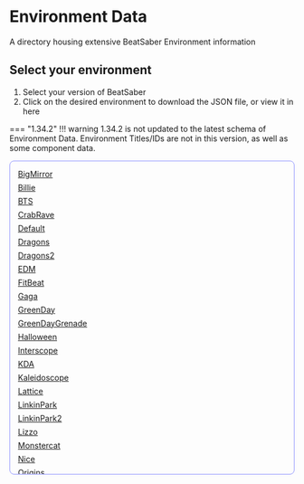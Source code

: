 <style>
.copy-list {
    max-height: 525px;
    overflow-y: auto;
    padding: 1em;
    border: 1px solid #ccc;
    border-color: rgb(141, 146, 255);
    border-radius: 8px;

    overscroll-behavior-y: contain;
}


.copy-link {
  display: block;
  margin-bottom: 0.5em;
  transition: transform 0.2s ease;
}

.copy-link:hover {
    transform: scale(1.005)
}


.action-link {
  display: none;
  margin-bottom: 0.5em;
  transition: transform 0.2s ease;
}

.action-link:hover {
    transform: scale(1.005)
}



#copy-status {
  padding: 0.5em 1em;
  border-radius: 6px;
  color:rgb(141, 146, 255);
  display: none;
}
</style>

# Environment Data
A directory housing extensive BeatSaber Environment information
## Select your environment

1. Select your version of BeatSaber
2. Click on the desired environment to download the JSON file, or view it in here

=== "1.34.2"
    !!! warning
        1.34.2 is not updated to the latest schema of Environment Data. Environment Titles/IDs are not in this version, as well as some component data.
    <div class="copy-list">
      <a class="copy-link" href="#" onclick="setEnvDataParameters('1.34.2_old', 'BigMirror'); return false;">BigMirror</a>
      <a class="copy-link" href="#" onclick="setEnvDataParameters('1.34.2_old', 'Billie'); return false;">Billie</a>
      <a class="copy-link" href="#" onclick="setEnvDataParameters('1.34.2_old', 'BTS'); return false;">BTS</a>
      <a class="copy-link" href="#" onclick="setEnvDataParameters('1.34.2_old', 'CrabRave'); return false;">CrabRave</a>
      <a class="copy-link" href="#" onclick="setEnvDataParameters('1.34.2_old', 'Default'); return false;">Default</a>
      <a class="copy-link" href="#" onclick="setEnvDataParameters('1.34.2_old', 'Dragons'); return false;">Dragons</a>
      <a class="copy-link" href="#" onclick="setEnvDataParameters('1.34.2_old', 'Dragons2'); return false;">Dragons2</a>
      <a class="copy-link" href="#" onclick="setEnvDataParameters('1.34.2_old', 'EDM'); return false;">EDM</a>
      <a class="copy-link" href="#" onclick="setEnvDataParameters('1.34.2_old', 'FitBeat'); return false;">FitBeat</a>
      <a class="copy-link" href="#" onclick="setEnvDataParameters('1.34.2_old', 'Gaga'); return false;">Gaga</a>
      <a class="copy-link" href="#" onclick="setEnvDataParameters('1.34.2_old', 'GreenDay'); return false;">GreenDay</a>
      <a class="copy-link" href="#" onclick="setEnvDataParameters('1.34.2_old', 'GreenDayGrenade'); return false;">GreenDayGrenade</a>
      <a class="copy-link" href="#" onclick="setEnvDataParameters('1.34.2_old', 'Halloween'); return false;">Halloween</a>
      <a class="copy-link" href="#" onclick="setEnvDataParameters('1.34.2_old', 'Interscope'); return false;">Interscope</a>
      <a class="copy-link" href="#" onclick="setEnvDataParameters('1.34.2_old', 'KDA'); return false;">KDA</a>
      <a class="copy-link" href="#" onclick="setEnvDataParameters('1.34.2_old', 'Kaleidoscope'); return false;">Kaleidoscope</a>
      <a class="copy-link" href="#" onclick="setEnvDataParameters('1.34.2_old', 'Lattice'); return false;">Lattice</a>
      <a class="copy-link" href="#" onclick="setEnvDataParameters('1.34.2_old', 'LinkinPark'); return false;">LinkinPark</a>
      <a class="copy-link" href="#" onclick="setEnvDataParameters('1.34.2_old', 'LinkinPark2'); return false;">LinkinPark2</a>
      <a class="copy-link" href="#" onclick="setEnvDataParameters('1.34.2_old', 'Lizzo'); return false;">Lizzo</a>
      <a class="copy-link" href="#" onclick="setEnvDataParameters('1.34.2_old', 'Monstercat'); return false;">Monstercat</a>
      <a class="copy-link" href="#" onclick="setEnvDataParameters('1.34.2_old', 'Nice'); return false;">Nice</a>
      <a class="copy-link" href="#" onclick="setEnvDataParameters('1.34.2_old', 'Origins'); return false;">Origins</a>
      <a class="copy-link" href="#" onclick="setEnvDataParameters('1.34.2_old', 'Panic'); return false;">Panic</a>
      <a class="copy-link" href="#" onclick="setEnvDataParameters('1.34.2_old', 'Panic2'); return false;">Panic2</a>
      <a class="copy-link" href="#" onclick="setEnvDataParameters('1.34.2_old', 'Pyro'); return false;">Pyro</a>
      <a class="copy-link" href="#" onclick="setEnvDataParameters('1.34.2_old', 'Queen'); return false;">Queen</a>
      <a class="copy-link" href="#" onclick="setEnvDataParameters('1.34.2_old', 'RockMixtape'); return false;">RockMixtape</a>
      <a class="copy-link" href="#" onclick="setEnvDataParameters('1.34.2_old', 'Rocket'); return false;">Rocket</a>
      <a class="copy-link" href="#" onclick="setEnvDataParameters('1.34.2_old', 'Skrillex'); return false;">Skrillex</a>
      <a class="copy-link" href="#" onclick="setEnvDataParameters('1.34.2_old', 'TheRollingStones'); return false;">TheRollingStones</a>
      <a class="copy-link" href="#" onclick="setEnvDataParameters('1.34.2_old', 'TheSecond'); return false;">TheSecond</a>
      <a class="copy-link" href="#" onclick="setEnvDataParameters('1.34.2_old', 'TheWeeknd'); return false;">TheWeeknd</a>
      <a class="copy-link" href="#" onclick="setEnvDataParameters('1.34.2_old', 'Timbaland'); return false;">Timbaland</a>
      <a class="copy-link" href="#" onclick="setEnvDataParameters('1.34.2_old', 'Triangle'); return false;">Triangle</a>
      <a class="copy-link" href="#" onclick="setEnvDataParameters('1.34.2_old', 'Weave'); return false;">Weave</a>

    </div>

=== "1.37.1"

    <div class="copy-list">
      <a class="copy-link" href="#" onclick="setEnvDataParameters('1.37.1', 'BigMirror'); return false;">BigMirror</a>
      <a class="copy-link" href="#" onclick="setEnvDataParameters('1.37.1', 'Billie'); return false;">Billie</a>
      <a class="copy-link" href="#" onclick="setEnvDataParameters('1.37.1', 'BTS'); return false;">BTS</a>
      <a class="copy-link" href="#" onclick="setEnvDataParameters('1.37.1', 'Collider'); return false;">Collider</a>
      <a class="copy-link" href="#" onclick="setEnvDataParameters('1.37.1', 'CrabRave'); return false;">CrabRave</a>
      <a class="copy-link" href="#" onclick="setEnvDataParameters('1.37.1', 'DaftPunk'); return false;">DaftPunk</a>
      <a class="copy-link" href="#" onclick="setEnvDataParameters('1.37.1', 'Default'); return false;">Default</a>
      <a class="copy-link" href="#" onclick="setEnvDataParameters('1.37.1', 'Dragons'); return false;">Dragons</a>
      <a class="copy-link" href="#" onclick="setEnvDataParameters('1.37.1', 'Dragons2'); return false;">Dragons2</a>
      <a class="copy-link" href="#" onclick="setEnvDataParameters('1.37.1', 'EDM'); return false;">EDM</a>
      <a class="copy-link" href="#" onclick="setEnvDataParameters('1.37.1', 'FitBeat'); return false;">FitBeat</a>
      <a class="copy-link" href="#" onclick="setEnvDataParameters('1.37.1', 'Gaga'); return false;">Gaga</a>
      <a class="copy-link" href="#" onclick="setEnvDataParameters('1.37.1', 'GreenDay'); return false;">GreenDay</a>
      <a class="copy-link" href="#" onclick="setEnvDataParameters('1.37.1', 'GreenDayGrenade'); return false;">GreenDayGrenade</a>
      <a class="copy-link" href="#" onclick="setEnvDataParameters('1.37.1', 'Halloween'); return false;">Halloween</a>
      <a class="copy-link" href="#" onclick="setEnvDataParameters('1.37.1', 'HipHop'); return false;">HipHopMixtape</a>
      <a class="copy-link" href="#" onclick="setEnvDataParameters('1.37.1', 'Interscope'); return false;">Interscope</a>
      <a class="copy-link" href="#" onclick="setEnvDataParameters('1.37.1', 'Kaleidoscope'); return false;">Kaleidoscope</a>
      <a class="copy-link" href="#" onclick="setEnvDataParameters('1.37.1', 'KDA'); return false;">KDA</a>
      <a class="copy-link" href="#" onclick="setEnvDataParameters('1.37.1', 'Lattice'); return false;">Lattice</a>
      <a class="copy-link" href="#" onclick="setEnvDataParameters('1.37.1', 'LinkinPark'); return false;">LinkinPark</a>
      <a class="copy-link" href="#" onclick="setEnvDataParameters('1.37.1', 'LinkinPark2'); return false;">LinkinPark2</a>
      <a class="copy-link" href="#" onclick="setEnvDataParameters('1.37.1', 'Lizzo'); return false;">Lizzo</a>
      <a class="copy-link" href="#" onclick="setEnvDataParameters('1.37.1', 'Monstercat'); return false;">Monstercat</a>
      <a class="copy-link" href="#" onclick="setEnvDataParameters('1.37.1', 'Nice'); return false;">Nice</a>
      <a class="copy-link" href="#" onclick="setEnvDataParameters('1.37.1', 'Origins'); return false;">Origins</a>
      <a class="copy-link" href="#" onclick="setEnvDataParameters('1.37.1', 'Panic'); return false;">Panic</a>
      <a class="copy-link" href="#" onclick="setEnvDataParameters('1.37.1', 'Panic2'); return false;">Panic2</a>
      <a class="copy-link" href="#" onclick="setEnvDataParameters('1.37.1', 'Pyro'); return false;">Pyro</a>
      <a class="copy-link" href="#" onclick="setEnvDataParameters('1.37.1', 'Queen'); return false;">Queen</a>
      <a class="copy-link" href="#" onclick="setEnvDataParameters('1.37.1', 'Rocket'); return false;">Rocket</a>
      <a class="copy-link" href="#" onclick="setEnvDataParameters('1.37.1', 'RockMixtape'); return false;">RockMixtape</a>
      <a class="copy-link" href="#" onclick="setEnvDataParameters('1.37.1', 'Skrillex'); return false;">Skrillex</a>
      <a class="copy-link" href="#" onclick="setEnvDataParameters('1.37.1', 'TheRollingStones'); return false;">TheRollingStones</a>
      <a class="copy-link" href="#" onclick="setEnvDataParameters('1.37.1', 'TheSecond'); return false;">TheSecond</a>
      <a class="copy-link" href="#" onclick="setEnvDataParameters('1.37.1', 'TheWeeknd'); return false;">TheWeeknd</a>
      <a class="copy-link" href="#" onclick="setEnvDataParameters('1.37.1', 'Timbaland'); return false;">Timbaland</a>
      <a class="copy-link" href="#" onclick="setEnvDataParameters('1.37.1', 'Triangle'); return false;">Triangle</a>
      <a class="copy-link" href="#" onclick="setEnvDataParameters('1.37.1', 'Weave'); return false;">Weave</a>

    </div>

=== "1.39.1"
    
    <div class="copy-list">
      <a class="copy-link" href="#" onclick="setEnvDataParameters('1.39.1', 'BigMirror'); return false;">BigMirror</a>
      <a class="copy-link" href="#" onclick="setEnvDataParameters('1.39.1', 'Billie'); return false;">Billie</a>
      <a class="copy-link" href="#" onclick="setEnvDataParameters('1.39.1', 'Britney'); return false;">Britney</a>
      <a class="copy-link" href="#" onclick="setEnvDataParameters('1.39.1', 'BTS'); return false;">BTS</a>
      <a class="copy-link" href="#" onclick="setEnvDataParameters('1.39.1', 'Collider'); return false;">Collider</a>
      <a class="copy-link" href="#" onclick="setEnvDataParameters('1.39.1', 'CrabRave'); return false;">CrabRave</a>
      <a class="copy-link" href="#" onclick="setEnvDataParameters('1.39.1', 'DaftPunk'); return false;">DaftPunk</a>
      <a class="copy-link" href="#" onclick="setEnvDataParameters('1.39.1', 'Default'); return false;">Default</a>
      <a class="copy-link" href="#" onclick="setEnvDataParameters('1.39.1', 'Dragons'); return false;">Dragons</a>
      <a class="copy-link" href="#" onclick="setEnvDataParameters('1.39.1', 'Dragons2'); return false;">Dragons2</a>
      <a class="copy-link" href="#" onclick="setEnvDataParameters('1.39.1', 'EDM'); return false;">EDM</a>
      <a class="copy-link" href="#" onclick="setEnvDataParameters('1.39.1', 'FitBeat'); return false;">FitBeat</a>
      <a class="copy-link" href="#" onclick="setEnvDataParameters('1.39.1', 'Gaga'); return false;">Gaga</a>
      <a class="copy-link" href="#" onclick="setEnvDataParameters('1.39.1', 'GreenDay'); return false;">GreenDay</a>
      <a class="copy-link" href="#" onclick="setEnvDataParameters('1.39.1', 'GreenDayGrenade'); return false;">GreenDayGrenade</a>
      <a class="copy-link" href="#" onclick="setEnvDataParameters('1.39.1', 'Halloween'); return false;">Halloween</a>
      <a class="copy-link" href="#" onclick="setEnvDataParameters('1.39.1', 'HipHop'); return false;">HipHopMixtape</a>
      <a class="copy-link" href="#" onclick="setEnvDataParameters('1.39.1', 'Interscope'); return false;">Interscope</a>
      <a class="copy-link" href="#" onclick="setEnvDataParameters('1.39.1', 'Kaleidoscope'); return false;">Kaleidoscope</a>
      <a class="copy-link" href="#" onclick="setEnvDataParameters('1.39.1', 'KDA'); return false;">KDA</a>
      <a class="copy-link" href="#" onclick="setEnvDataParameters('1.39.1', 'Lattice'); return false;">Lattice</a>
      <a class="copy-link" href="#" onclick="setEnvDataParameters('1.39.1', 'LinkinPark'); return false;">LinkinPark</a>
      <a class="copy-link" href="#" onclick="setEnvDataParameters('1.39.1', 'LinkinPark2'); return false;">LinkinPark2</a>
      <a class="copy-link" href="#" onclick="setEnvDataParameters('1.39.1', 'Lizzo'); return false;">Lizzo</a>
      <a class="copy-link" href="#" onclick="setEnvDataParameters('1.39.1', 'Monstercat'); return false;">Monstercat</a>
      <a class="copy-link" href="#" onclick="setEnvDataParameters('1.39.1', 'Monstercat2'); return false;">Monstercat2</a>
      <a class="copy-link" href="#" onclick="setEnvDataParameters('1.39.1', 'Nice'); return false;">Nice</a>
      <a class="copy-link" href="#" onclick="setEnvDataParameters('1.39.1', 'Origins'); return false;">Origins</a>
      <a class="copy-link" href="#" onclick="setEnvDataParameters('1.39.1', 'Panic'); return false;">Panic</a>
      <a class="copy-link" href="#" onclick="setEnvDataParameters('1.39.1', 'Panic2'); return false;">Panic2</a>
      <a class="copy-link" href="#" onclick="setEnvDataParameters('1.39.1', 'Pyro'); return false;">Pyro</a>
      <a class="copy-link" href="#" onclick="setEnvDataParameters('1.39.1', 'Queen'); return false;">Queen</a>
      <a class="copy-link" href="#" onclick="setEnvDataParameters('1.39.1', 'Rocket'); return false;">Rocket</a>
      <a class="copy-link" href="#" onclick="setEnvDataParameters('1.39.1', 'RockMixtape'); return false;">RockMixtape</a>
      <a class="copy-link" href="#" onclick="setEnvDataParameters('1.39.1', 'Skrillex'); return false;">Skrillex</a>
      <a class="copy-link" href="#" onclick="setEnvDataParameters('1.39.1', 'TheRollingStones'); return false;">TheRollingStones</a>
      <a class="copy-link" href="#" onclick="setEnvDataParameters('1.39.1', 'TheSecond'); return false;">TheSecond</a>
      <a class="copy-link" href="#" onclick="setEnvDataParameters('1.39.1', 'TheWeeknd'); return false;">TheWeeknd</a>
      <a class="copy-link" href="#" onclick="setEnvDataParameters('1.39.1', 'Timbaland'); return false;">Timbaland</a>
      <a class="copy-link" href="#" onclick="setEnvDataParameters('1.39.1', 'Triangle'); return false;">Triangle</a>
      <a class="copy-link" href="#" onclick="setEnvDataParameters('1.39.1', 'Weave'); return false;">Weave</a>

    </div>

=== "1.40.0"

    <div class="copy-list">
      <a class="copy-link" href="#" onclick="setEnvDataParameters('1.40.0', 'BigMirror'); return false;">BigMirror</a>
      <a class="copy-link" href="#" onclick="setEnvDataParameters('1.40.0', 'Billie'); return false;">Billie</a>
      <a class="copy-link" href="#" onclick="setEnvDataParameters('1.40.0', 'Britney'); return false;">Britney</a>
      <a class="copy-link" href="#" onclick="setEnvDataParameters('1.40.0', 'BTS'); return false;">BTS</a>
      <a class="copy-link" href="#" onclick="setEnvDataParameters('1.40.0', 'Collider'); return false;">Collider</a>
      <a class="copy-link" href="#" onclick="setEnvDataParameters('1.40.0', 'CrabRave'); return false;">CrabRave</a>
      <a class="copy-link" href="#" onclick="setEnvDataParameters('1.40.0', 'DaftPunk'); return false;">DaftPunk</a>
      <a class="copy-link" href="#" onclick="setEnvDataParameters('1.40.0', 'Default'); return false;">Default</a>
      <a class="copy-link" href="#" onclick="setEnvDataParameters('1.40.0', 'Dragons'); return false;">Dragons</a>
      <a class="copy-link" href="#" onclick="setEnvDataParameters('1.40.0', 'Dragons2'); return false;">Dragons2</a>
      <a class="copy-link" href="#" onclick="setEnvDataParameters('1.40.0', 'EDM'); return false;">EDM</a>
      <a class="copy-link" href="#" onclick="setEnvDataParameters('1.40.0', 'FitBeat'); return false;">FitBeat</a>
      <a class="copy-link" href="#" onclick="setEnvDataParameters('1.40.0', 'Gaga'); return false;">Gaga</a>
      <a class="copy-link" href="#" onclick="setEnvDataParameters('1.40.0', 'GreenDay'); return false;">GreenDay</a>
      <a class="copy-link" href="#" onclick="setEnvDataParameters('1.40.0', 'GreenDayGrenade'); return false;">GreenDayGrenade</a>
      <a class="copy-link" href="#" onclick="setEnvDataParameters('1.40.0', 'Halloween'); return false;">Halloween</a>
      <a class="copy-link" href="#" onclick="setEnvDataParameters('1.40.0', 'HipHop'); return false;">HipHopMixtape</a>
      <a class="copy-link" href="#" onclick="setEnvDataParameters('1.40.0', 'Interscope'); return false;">Interscope</a>
      <a class="copy-link" href="#" onclick="setEnvDataParameters('1.40.0', 'Kaleidoscope'); return false;">Kaleidoscope</a>
      <a class="copy-link" href="#" onclick="setEnvDataParameters('1.40.0', 'KDA'); return false;">KDA</a>
      <a class="copy-link" href="#" onclick="setEnvDataParameters('1.40.0', 'Lattice'); return false;">Lattice</a>
      <a class="copy-link" href="#" onclick="setEnvDataParameters('1.40.0', 'LinkinPark'); return false;">LinkinPark</a>
      <a class="copy-link" href="#" onclick="setEnvDataParameters('1.40.0', 'LinkinPark2'); return false;">LinkinPark2</a>
      <a class="copy-link" href="#" onclick="setEnvDataParameters('1.40.0', 'Lizzo'); return false;">Lizzo</a>
      <a class="copy-link" href="#" onclick="setEnvDataParameters('1.40.0', 'Metallica'); return false;">Metallica</a>
      <a class="copy-link" href="#" onclick="setEnvDataParameters('1.40.0', 'Monstercat'); return false;">Monstercat</a>
      <a class="copy-link" href="#" onclick="setEnvDataParameters('1.40.0', 'Monstercat2'); return false;">Monstercat2</a>
      <a class="copy-link" href="#" onclick="setEnvDataParameters('1.40.0', 'Nice'); return false;">Nice</a>
      <a class="copy-link" href="#" onclick="setEnvDataParameters('1.40.0', 'Origins'); return false;">Origins</a>
      <a class="copy-link" href="#" onclick="setEnvDataParameters('1.40.0', 'Panic'); return false;">Panic</a>
      <a class="copy-link" href="#" onclick="setEnvDataParameters('1.40.0', 'Panic2'); return false;">Panic2</a>
      <a class="copy-link" href="#" onclick="setEnvDataParameters('1.40.0', 'Pyro'); return false;">Pyro</a>
      <a class="copy-link" href="#" onclick="setEnvDataParameters('1.40.0', 'Queen'); return false;">Queen</a>
      <a class="copy-link" href="#" onclick="setEnvDataParameters('1.40.0', 'RockMixtape'); return false;">RockMixtape</a>
      <a class="copy-link" href="#" onclick="setEnvDataParameters('1.40.0', 'Rocket'); return false;">Rocket</a>
      <a class="copy-link" href="#" onclick="setEnvDataParameters('1.40.0', 'Skrillex'); return false;">Skrillex</a>
      <a class="copy-link" href="#" onclick="setEnvDataParameters('1.40.0', 'TheRollingStones'); return false;">RollingStones</a>
      <a class="copy-link" href="#" onclick="setEnvDataParameters('1.40.0', 'TheSecond'); return false;">TheSecond</a>
      <a class="copy-link" href="#" onclick="setEnvDataParameters('1.40.0', 'TheWeeknd'); return false;">TheWeeknd</a>
      <a class="copy-link" href="#" onclick="setEnvDataParameters('1.40.0', 'Timbaland'); return false;">Timbaland</a>
      <a class="copy-link" href="#" onclick="setEnvDataParameters('1.40.0', 'Triangle'); return false;">Triangle</a>
      <a class="copy-link" href="#" onclick="setEnvDataParameters('1.40.0', 'Weave'); return false;">Weave</a>
      
    </div>

<a class="action-link" id="dlEnvData" href="#" onclick="downloadFromGithub(); return false;">Download EnvData</a>

<a class="action-link" id="viewEnvData" href="#" onclick="OpenEnvUtilityWindow(); return false;">View EnvData</a>

<hr>

??? info "Supported Components"
    99% of components will have a `Transform` component, but some may have more to help out with specific cases.

    **The following components will be listed with selected properties:**
    
    * **Transform**
    * * position
    * * localPosition
    * * rotation
    * * localRotation
    * * localScale
    * **TrackLaneRingsManager**
    * * ringCount
    * * ringPositionZStep
    * **MeshFilter**
    * * boundCenter
    * * boundSize
    * **TubeBloomPrePassLight**
    * * colorAlphaMultiplier
    * * bloomFogIntensityMultiplier
    * * length
    * * width
    * **TubeBloomPrePassLightWithId**
    * * tubeLightId
    * **DirectionalLightWithId**
    * * lightId
    * **Animator**
    * * animatorParameters
    * * animatorLayerNames
    * **LightManager**
    * * directionalLightDirections
    * * directionalLightPositions
    * **DirectionalLight**
    * * lightIntensity
    * * lightRadius
    * * lightRotation
    * **BakedReflectionProbe**
    * * probeSize
    * * probePosition
    * **SpriteLightWithId**
    * * spriteLightId
    * * intensity
    * **RectangleFakeGlow**
    * * rectangleSize
    * **RectangleFakeGlowWithLightId**
    * * rectangleLightId
    * **EnvironmentBrandingManager**
    * * brandingObjects
    * **ParticleSystemWithLightId**
    * * particleLightId
    * * particleLightIntensity
    * **InstancedMaterialLightWithId**
    * * materialLightId
    * * materialLightIntensity
    * **MeshCollider**
    * * meshBoundsCenter
    * * meshBoundsSize
    * **CloudsMeshGenerator (1.37.1+ Only)**
    * * cloudsBoundSize
    * * cloudsBoundCenter
    * **CustomBoundingBox**
    * * customBoundCenter
    * * customBoundSize
    * **Animation**
    * * clipFrameRate
    * * clipLength
    * **SmoothStepPositionEventEffect**
    * * minY
    * * maxY
    * * stepSize
    * * startPos
    * * easing
    * **LightGroupCircularLayouter**
    * * circularRadius
    * * circularAngle
    * * groupId
    * **SmoothStepPositionGroupEventEffect**
    * * groupMinY
    * * groupMaxY
    * * groupStepSize
    * * groupStartPos
    * * groupEasing

    **The following components will be listed *without* any properties listed:**

    * BloomFogEnvironment
    * EnvironmentSceneSetup
    * LightWithIdManager
    * Canvas
    * ParticleSystem
    * Spectrogram
    * BloomPrePassBackgroundColorsGradient
    * Mirror
    * SaberBurnMarkArea
    * TrackLaneRing
    * LightColorGroupEffectManager
    * LightRotationGroupEffectManager
    * LightGroup
    * LightGroupLinearLayouter
    * LightRotationGroup
    * ContinuousFireEffect
    * BurstFireEffect
    * LightmapLightWithIdsGroupEntry
    * FloatingTransformEffect
    * LightTranslationGroup
    * TransformSpectrogram
    * ColorArrayLightWithIds
    * LevelFailedTextOverride
    * MoveInDirectionEffect
    * TubeBloomPrePassLightCollisionEffect
    * TubeBloomPrePassLightReflectionEffect
    * MaterialLightWithId
    * BTSCharacterSpawnController
    * RigidBody
    * LightmapLightWithIds
    * ParticleSystemLightWithIds
    * GameObjectSwitchEventEffect
    * FloorLightTilesGrid
    * LightColorGroup
    * LightColorGroupParent
    * SpectrogramRow
    * VideoPlayer
    * TransformLayouter
<hr>

## PAQ
Lets call this one "Potentially-Asked-Questions" because this like just came public..
??? info "WHAT IS THIS?"
    "Environment Data" (Pending revolutionary rebranding) is a JSON file similar to chroma logs, but contains significantly more information.
    
    Ever want the position or rotation of an object? Ever want the collider bounds of an object? You will probably love this.

    <hr>

    Each environment here is represented as a JSON file.
    <br> It consists of:

    **Environment Data** <br> : (Environment titles, colorScheme, and default fog parameters)

    **Object Data** <br> :  (Name, Chroma ID, and a select-list of components)

    <hr>

    !!! example "EnvironmentData Example"
        ```json
        {
          "environmentData": {
            "environmentTitle": "The First",
            "environmentId": "DefaultEnvironment",
            "colorScheme": {
              "colorLeft": [float,float,float],
              "colorRight": [float,float,float],
              "envColorLeft": [float,float,float],
              "envColorRight": [float,float,float],
              "obstacleColor": [float,float,float],
              "envColorLeftBoost": [float,float,float],
              "envColorRightBoost": [float,float,float]
            },
            "fogParams": {
              "offset": float,
              "height": float,
              "startY": float,
              "attenuation": float
            }
          },
          "objects": [
            {
              "name": "GameObject Name",
              "id": "ChromaID",
              "components": {
                "Transform": {
                  "position": [float,float,float],
                  "localPosition": [float,float,float],
                  "rotation": [float,float,float],
                  "localRotation": [float,float,float],
                  "scale": [float,float,float]
                },
                "OtherComponent": {}
              }
            }
          ]
        }
        ```

        > In the future, there will be an API that allows you to access this data from your scripts with a fully functional, easy-to-use class interface. Is this cool? plsbecoolthistookmesolongtocreate


??? info "Which versions of BeatSaber are sampled?"
    The following versions are currently sampled:

    - 1.29.1 (Coming soon)
    - 1.34.2 (Legacy)
    - 1.37.1
    - 1.39.1
    - 1.40.0
<hr>

??? warning "Download buttons dont work?"
    If the download button doesn't work for you, please refer to the [chroodle repository](https://github.com/UGEcko/Chroodle/tree/main/EnvironmentData) on github where the files are sourced from